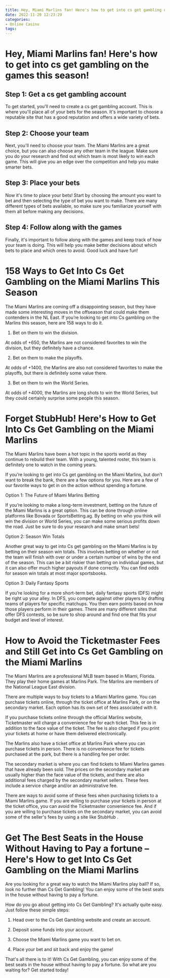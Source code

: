 ```yaml
---
title: Hey, Miami Marlins fan! Here's how to get into cs get gambling on the games this season!
date: 2022-11-20 12:23:29
categories:
- Online Casino
tags:
---
```



#  Hey, Miami Marlins fan! Here's how to get into cs get gambling on the games this season!

## Step 1: Get a cs get gambling account

To get started, you'll need to create a cs get gambling account. This is where you'll place all of your bets for the season. It's important to choose a reputable site that has a good reputation and offers a wide variety of bets.

## Step 2: Choose your team

Next, you'll need to choose your team. The Miami Marlins are a great choice, but you can also choose any other team in the league. Make sure you do your research and find out which team is most likely to win each game. This will give you an edge over the competition and help you make smarter bets.

## Step 3: Place your bets

Now it's time to place your bets! Start by choosing the amount you want to bet and then selecting the type of bet you want to make. There are many different types of bets available, so make sure you familiarize yourself with them all before making any decisions.

## Step 4: Follow along with the games

Finally, it's important to follow along with the games and keep track of how your team is doing. This will help you make better decisions about which bets to place and which ones to avoid. Good luck and have fun!

#  158 Ways to Get Into Cs Get Gambling on the Miami Marlins This Season

The Miami Marlins are coming off a disappointing season, but they have made some interesting moves in the offseason that could make them contenders in the NL East. If you’re looking to get into Cs gambling on the Marlins this season, here are 158 ways to do it.

1. Bet on them to win the division.

At odds of +650, the Marlins are not considered favorites to win the division, but they definitely have a chance.

2. Bet on them to make the playoffs.

At odds of +1400, the Marlins are also not considered favorites to make the playoffs, but there is definitely some value there.

3. Bet on them to win the World Series.

At odds of +4000, the Marlins are long shots to win the World Series, but they could certainly surprise some people this season.

#  Forget StubHub! Here's How to Get Into Cs Get Gambling on the Miami Marlins

The Miami Marlins have been a hot topic in the sports world as they continue to rebuild their team. With a young, talented roster, this team is definitely one to watch in the coming years.

If you’re looking to get into Cs get gambling on the Miami Marlins, but don’t want to break the bank, there are a few options for you. Here are a few of our favorite ways to get in on the action without spending a fortune.

Option 1: The Future of Miami Marlins Betting

If you’re looking to make a long-term investment, betting on the future of the Miami Marlins is a great option. This can be done through online platforms like Bovada or SportsBetting.ag. By betting on who you think will win the division or World Series, you can make some serious profits down the road. Just be sure to do your research and make smart bets!

Option 2: Season Win Totals

Another great way to get into Cs get gambling on the Miami Marlins is by betting on their season win totals. This involves betting on whether or not the team will finish with over or under a certain number of wins by the end of the season. This can be a bit riskier than betting on individual games, but it can also offer much higher payouts if done correctly. You can find odds for season win totals at most major sportsbooks.

Option 3: Daily Fantasy Sports

If you’re looking for a more short-term bet, daily fantasy sports (DFS) might be right up your alley. In DFS, you compete against other players by drafting teams of players for specific matchups. You then earn points based on how those players perform in their games. There are many different sites that offer DFS contests, so be sure to shop around and find one that fits your budget and level of interest.

#  How to Avoid the Ticketmaster Fees and Still Get into Cs Get Gambling on the Miami Marlins 

The Miami Marlins are a professional MLB team based in Miami, Florida. They play their home games at Marlins Park. The Marlins are members of the National League East division.

There are multiple ways to buy tickets to a Miami Marlins game. You can purchase tickets online, through the ticket office at Marlins Park, or on the secondary market. Each option has its own set of fees associated with it.

If you purchase tickets online through the official Marlins website, Ticketmaster will charge a convenience fee for each ticket. This fee is in addition to the face value of the ticket. The fee is also charged if you print your tickets at home or have them delivered electronically.

The Marlins also have a ticket office at Marlins Park where you can purchase tickets in person. There is no convenience fee for tickets purchased at the park, but there is a handling fee per order.

The secondary market is where you can find tickets to Miami Marlins games that have already been sold. The prices on the secondary market are usually higher than the face value of the tickets, and there are also additional fees charged by the secondary market sellers. These fees include a service charge and/or an administrative fee.

There are ways to avoid some of these fees when purchasing tickets to a Miami Marlins game. If you are willing to purchase your tickets in person at the ticket office, you can avoid the Ticketmaster convenience fee. And if you are willing to purchase tickets on the secondary market, you can avoid some of the seller's fees by using a site like StubHub .

#  Get The Best Seats in the House Without Having to Pay a fortune – Here's How to get Into Cs Get Gambling on the Miami Marlins

Are you looking for a great way to watch the Miami Marlins play ball? If so, look no further than Cs Get Gambling! You can enjoy some of the best seats in the house without having to pay a fortune.

How do you go about getting into Cs Get Gambling? It's actually quite easy. Just follow these simple steps:

1. Head over to the Cs Get Gambling website and create an account.

2. Deposit some funds into your account.

3. Choose the Miami Marlins game you want to bet on.

4. Place your bet and sit back and enjoy the game!

That's all there is to it! With Cs Get Gambling, you can enjoy some of the best seats in the house without having to pay a fortune. So what are you waiting for? Get started today!